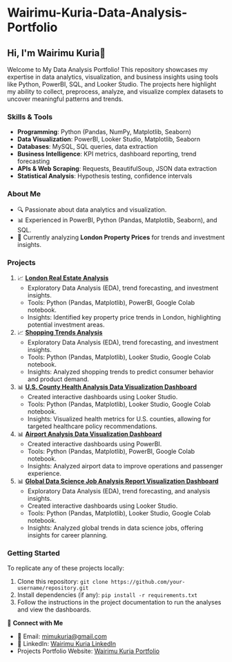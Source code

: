 # Wairimu-Kuria-Data-Analysis-Portfolio

## Hi, I'm Wairimu Kuria👋
Welcome to My Data Analysis Portfolio! This repository showcases my expertise in data analytics, visualization, and business insights using tools like Python, PowerBI, SQL, and Looker Studio. The projects here highlight my ability to collect, preprocess, analyze, and visualize complex datasets to uncover meaningful patterns and trends.

### Skills & Tools
- **Programming**: Python (Pandas, NumPy, Matplotlib, Seaborn)
- **Data Visualization**: PowerBI, Looker Studio, Matplotlib, Seaborn
- **Databases**: MySQL, SQL queries, data extraction
- **Business Intelligence**: KPI metrics, dashboard reporting, trend forecasting
- **APIs & Web Scraping**: Requests, BeautifulSoup, JSON data extraction
- **Statistical Analysis**: Hypothesis testing, confidence intervals

### About Me
- 🔍 Passionate about data analytics and visualization.
- 📊 Experienced in PowerBI, Python (Pandas, Matplotlib, Seaborn), and SQL.
- 🏡 Currently analyzing **London Property Prices** for trends and investment insights.

### Projects
1. 📈 **[London Real Estate Analysis](https://app.powerbi.com/view?r=eyJrIjoiNTk3NmNmZjktMWI4OC00ODI4LWJiYmEtMjNmNDc5MjU5MjgwIiwidCI6IjgyY2JiMzQ1LTNiMDYtNDBlYy1iOTI2LTEzNmI0ZTk3NzI3ZiJ9)**
   - Exploratory Data Analysis (EDA), trend forecasting, and investment insights.
   - Tools: Python (Pandas, Matplotlib), PowerBI, Google Colab notebook.
   - Insights: Identified key property price trends in London, highlighting potential investment areas.
2. 📈 **[Shopping Trends Analysis](https://lookerstudio.google.com/s/kFte4xIe66I)**
   - Exploratory Data Analysis (EDA), trend forecasting, and investment insights.
   - Tools: Python (Pandas, Matplotlib), Looker Studio, Google Colab notebook.
   - Insights: Analyzed shopping trends to predict consumer behavior and product demand.
3. 📊 **[U.S. County Health Analysis Data Visualization Dashboard](https://lookerstudio.google.com/reporting/6b2edf05-66eb-414a-8f7e-fd782792aedd)**
   - Created interactive dashboards using Looker Studio.
   - Tools: Python (Pandas, Matplotlib), Looker Studio, Google Colab notebook.
   - Insights: Visualized health metrics for U.S. counties, allowing for targeted healthcare policy recommendations.
4. 📊 **[Airport Analysis Data Visualization Dashboard](https://app.powerbi.com/view?r=eyJrIjoiN2Q4M2NjOWEtZGI3MS00MDE1LThiOGMtYjRmMzFiNWZiMmIzIiwidCI6IjgyY2JiMzQ1LTNiMDYtNDBlYy1iOTI2LTEzNmI0ZTk3NzI3ZiJ9)**
   - Created interactive dashboards using PowerBI.
   - Tools: Python (Pandas, Matplotlib), PowerBI, Google Colab notebook.
   - Insights: Analyzed airport data to improve operations and passenger experience.
5. 📊 **[Global Data Science Job Analysis Report Visualization Dashboard](https://lookerstudio.google.com/s/iMOSoGtAu9I)**
   - Exploratory Data Analysis (EDA), trend forecasting, and analysis insights.
   - Created interactive dashboards using Looker Studio.
   - Tools: Python (Pandas, Matplotlib), Looker Studio, Google Colab notebook.
   - Insights: Analyzed global trends in data science jobs, offering insights for career planning.

### Getting Started
To replicate any of these projects locally:
1. Clone this repository: `git clone https://github.com/your-username/repository.git`
2. Install dependencies (if any): `pip install -r requirements.txt`
3. Follow the instructions in the project documentation to run the analyses and view the dashboards.

🔗 **Connect with Me**
- 📩 Email: mimukuria@gmail.com
- 💼 LinkedIn: [Wairimu Kuria LinkedIn](https://www.linkedin.com/in/WairimuKuria)
- Projects Portfolio Website: [Wairimu Kuria Portfolio](file:///C:/Users/HP/OneDrive/Desktop/Sigma%20Academy%20-%20Data%20Analysis%20Course/index.html#pro)
